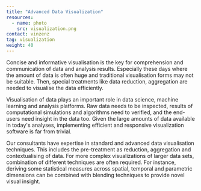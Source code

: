 ```yaml
---
title: "Advanced Data Visualization"
resources:
  - name: photo
    src: visualization.png
contact: vinzenz
tag: visualization
weight: 40
---
```


Concise and informative visualisation is the key for comprehension and
communication of data and analysis results. Especially these days where the
amount of data is often huge and traditional visualisation forms may not be
suitable. Then, special treatments like data reduction, aggregation are needed
to visualise the data efficiently.

<!--more-->

Visualisation of data plays an important role in data science, machine learning
and analysis platforms. Raw data needs to be inspected, results of
computational simulations and algorithms need to verified, and the end-users
need insight in the data too. Given the large amounts of data available in
today's analyses, implementing efficient and responsive visualization software
is far from trivial.

Our consultants have expertise in standard and advanced data visualisation
techniques. This includes the pre-treatment as reduction, aggregation and
contextualising of data. For more complex visualizations of larger data sets,
combination of different techniques are often required. For instance, deriving
some statistical measures across spatial, temporal and parametric dimensions
can be combined with blending techniques to provide novel visual insight.

